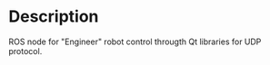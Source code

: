 Description
===========
ROS node for "Engineer" robot control througth Qt libraries for UDP protocol.
